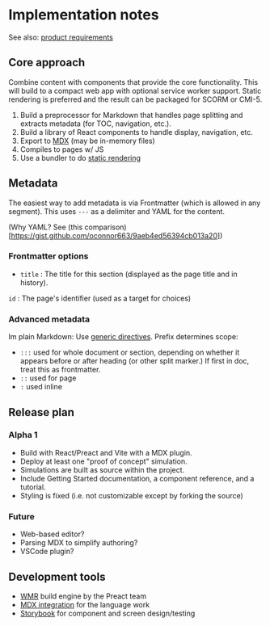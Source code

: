 # Implementation notes

See also: [product requirements](requirements.md)

## Core approach

Combine content with components that provide the core functionality. This will build to a compact web app with optional service worker support. Static rendering is preferred and the result can be packaged for SCORM or CMI-5.

1. Build a preprocessor for Markdown that handles page splitting and extracts metadata (for TOC, navigation, etc.).
2. Build a library of React components to handle display, navigation, etc.
3. Export to [MDX](https://mdxjs.com/) (may be in-memory files)
4. Compiles to pages w/ JS
4. Use a bundler to do [static rendering](https://blog.logrocket.com/static-site-generation-with-react-from-scratch/)

## Metadata

The easiest way to add metadata is via Frontmatter (which is allowed in any segment). This uses `---` as a delimiter and YAML for the content.

(Why YAML? See (this comparison)[https://gist.github.com/oconnor663/9aeb4ed56394cb013a20])

### Frontmatter options

* `title`
: The title for this section (displayed as the page title and in history).

`id`
: The page's identifier (used as a target for choices)

### Advanced metadata

Im plain Markdown: Use [generic directives](https://talk.commonmark.org/t/generic-directives-plugins-syntax/444). Prefix determines scope:
* `:::` used for whole document or section, depending on whether it appears before or after heading (or other split marker.) If first in doc, treat this as frontmatter.
* `::` used for page
* `:` used inline

## Release plan

### Alpha 1

* Build with React/Preact and Vite with a MDX plugin.
* Deploy at least one "proof of concept" simulation.
* Simulations are built as source within the project.
* Include Getting Started documentation, a component reference, and a tutorial. 
* Styling is fixed (i.e. not customizable except by forking the source)

### Future

* Web-based editor?
* Parsing MDX to simplify authoring?
* VSCode plugin?

## Development tools

* [WMR](https://wmr.dev/) build engine by the Preact team
* [MDX integration](https://wmr.dev/) for the language work
* [Storybook](https://storybook.js.org/) for component and screen design/testing
